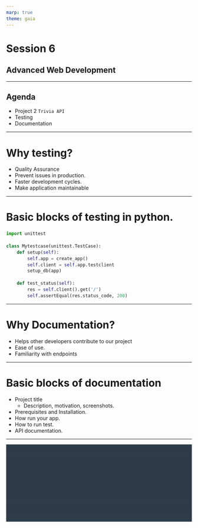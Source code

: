```yaml
---
marp: true
theme: gaia
---
```

# Session 6
## Advanced Web Development
---
## Agenda
* Project 2 `Trivia API`
* Testing
* Documentation

---
# Why testing?
* Quality Assurance
* Prevent issues in production.
* Faster development cycles.
* Make application maintainable
---
# Basic blocks of testing in python.
```python
import unittest

class Mytestcase(unittest.TestCase):
    def setup(self):
        self.app = create_app()
        self.client = self.app.testclient
        setup_db(app)

    def test_status(self):
        res = self.client().get('/')
        self.assertEqual(res.status_code, 200)


```
---
# Why Documentation?
* Helps other developers contribute to our project
* Ease of use.
* Familiarity with endpoints

---
# Basic blocks of documentation
* Project title
    * Description, motivation, screenshots.
* Prerequisites and Installation.
* How run your app.
* How to run test.
* API documentation.
---
![bg auto](../../udacity.gif)

